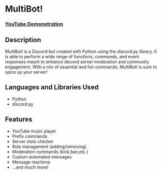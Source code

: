 <h1>MultiBot!</h1>

 ### [YouTube Demonstration](https://youtu.be/7eJexJVCqJo)

<h2>Description</h2>
MultiBot! is a Discord bot created with Python using the discord.py library. It is able to perform a wide range of functions, commands, and event responses meant to enhance discord server moderation and community engagement. With a mix of essential and fun commands, MultiBot! is sure to spice up your server!
<br />

<h2>Languages and Libraries Used</h2>
<ul>
    <li>Python</li>
    <li>discord.py</li>
</ul>

<h2>Features</h2>
<ul>
    <li>YouTube music player</li>
    <li>Prefix commands</li>
    <li>Server stats checker</li>
    <li>Role management (adding/removing)</li>
    <li>Moderation commands (kick,ban,etc.)</li>
    <li>Custom automated messages</li>
    <li>Message reactions</li>
    <li>...and much more!</li>
</ul>

